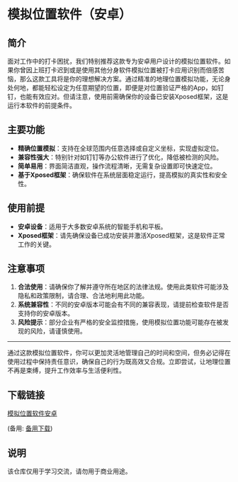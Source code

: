 # 模拟位置软件（安卓）

## 简介

面对工作中的打卡困扰，我们特别推荐这款专为安卓用户设计的模拟位置软件。如果你曾因上班打卡迟到或是使用其他分身软件模拟位置被打卡应用识别而倍感苦恼，那么这款工具将是你的理想解决方案。通过精准的地理位置模拟功能，无论身处何地，都能轻松设定为任意期望的位置，即便是对位置验证严格的App，如钉钉，也能有效应对。但请注意，使用前需确保你的设备已安装Xposed框架，这是运行本软件的前提条件。

## 主要功能

- **精确位置模拟**：支持在全球范围内任意选择或自定义坐标，实现虚拟定位。
- **兼容性强大**：特别针对如钉钉等办公软件进行了优化，降低被检测的风险。
- **简单易用**：界面简洁直观，操作流程清晰，无需复杂设置即可快速定位。
- **基于Xposed框架**：确保软件在系统层面稳定运行，提高模拟的真实性和安全性。

## 使用前提

- **安卓设备**：适用于大多数安卓系统的智能手机和平板。
- **Xposed框架**：请先确保设备已成功安装并激活Xposed框架，这是软件正常工作的关键。

## 注意事项

1. **合法使用**：请确保你了解并遵守所在地区的法律法规。使用此类软件可能涉及隐私和政策限制，请合理、合法地利用此功能。
2. **系统兼容性**：不同的安卓版本可能会有不同的兼容表现，请提前检查软件是否支持你的安卓版本。
3. **风险提示**：部分企业有严格的安全监控措施，使用模拟位置功能可能存在被发现的风险，请谨慎使用。

---

通过这款模拟位置软件，你可以更加灵活地管理自己的时间和空间，但务必记得在使用过程中保持责任意识，确保自己的行为既高效又合规。立即尝试，让地理位置不再是束缚，提升工作效率与生活便利性。

## 下载链接
[模拟位置软件安卓](https://pan.quark.cn/s/cd71808ffa00) 

(备用: [备用下载](https://pan.baidu.com/s/1lENHC-6YN5mDewc5K8SQQA?pwd=1234))

## 说明

该仓库仅用于学习交流，请勿用于商业用途。
